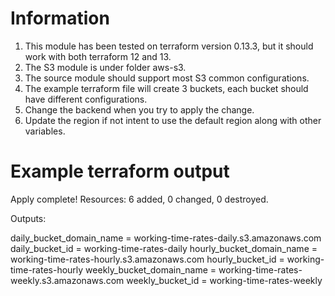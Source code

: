 # Information
1. This module has been tested on terraform version 0.13.3, but it should work with both terraform 12 and 13.
2. The S3 module is under folder aws-s3.
3. The source module should support most S3 common configurations.
4. The example terraform file will create 3 buckets, each bucket should have different configurations.
5. Change the backend when you try to apply the change.
6. Update the region if not intent to use the default region along with other variables.

# Example terraform output
Apply complete! Resources: 6 added, 0 changed, 0 destroyed.

Outputs:

daily_bucket_domain_name = working-time-rates-daily.s3.amazonaws.com
daily_bucket_id = working-time-rates-daily
hourly_bucket_domain_name = working-time-rates-hourly.s3.amazonaws.com
hourly_bucket_id = working-time-rates-hourly
weekly_bucket_domain_name = working-time-rates-weekly.s3.amazonaws.com
weekly_bucket_id = working-time-rates-weekly
